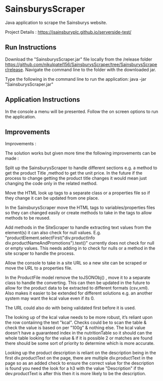 # SainsburysScraper

Java application to scrape the Sainsburys website.

Project Details  : https://jsainsburyplc.github.io/serverside-test/




Run Instructions
----------------


 
Download the "SainsburysScraper.jar" file locally from the /release folder   https://github.com/nikulpatel156/SainsburysScraper/tree/SainsburysScraper/release.
Navigate the command line to the folder with the downloaded jar.
 
Type the following in the command line to run the application:
java -jar "SainsburysScraper.jar" 
 
 

Application Instructions
---------------- 

In the console a menu will be presented. Follow the on screen options to run the application. 


Improvements
----------------



Improvements :

The solution works but given more time the following improvements can be made :

Split up the SainsburysScraper to handle different sections e.g. a method to get the product Title ,method to get the unit price.
In the future if the process to change getting the product title changes it would mean just changing the code only in the related method.

Move the HTML look up tags to a separate class or a properties file so if they change it can be updated from one place.	

In the SainsburysScraper move the HTML tags to variables/properties files so they can changed easily or create methods to take in the tags to allow methods to be reused.

Add methods in the SiteScraper to handle extracting text values from the element(s) it can also check for null values. 
E.g. "productElement.selectFirst("div.productInfo div.productNameAndPromotions").text()" currently does not check for null or empty values.
This needs adding in to check for nulls or a method in the site scraper to handle the process.

Allow the console to take in a site URL so a new site can be scraped or move the URL to a properties file.

In the ProductFile model remove the toJSONObj() , move it to a separate class to handle the converting. This can then be updated in the future to allow for the product data to be extracted to different formats (csv,xml). Also makes it easier to be extended for different solutions e.g. an another system may want the kcal value even if its 0.

The URL could also do with being validated first before it is used.

The looking up of the kcal value needs to be more robust, it’s reliant upon the row contaiinng the text "kcal". Checks could be to scan the table & check the value is based on per "100g" & nothing else. The kcal value doesn't have a guaranteed index in the nutritionTable so it should can the whole table looking for the value & if it is possible 2 or matches are found there should be some sort of priority to determine which is more accurate.

Looking up the product description is reliant on the description being in the first div.productText on the page, there are multiple div.productText in the page so as an added check to ensure the correct value for the description is found you need the look for a h3 with the value "Description" if the dev.productText is after this then it is more likely to be the description.







